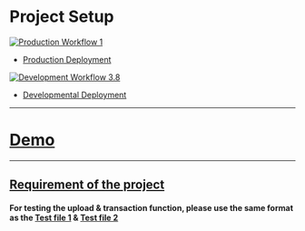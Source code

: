 # Project Setup

[![Production Workflow 1](https://github.com/ChiaLinz/is601-project4/actions/workflows/prod.yml/badge.svg?branch=master)](https://github.com/ChiaLinz/is601-project4/actions/workflows/prod.yml)

* [Production Deployment](https://chia-lin-601-project4-prod.herokuapp.com/)


[![Development Workflow 3.8](https://github.com/ChiaLinz/is601-project4/actions/workflows/dev.yml/badge.svg)](https://github.com/ChiaLinz/is601-project4/actions/workflows/dev.yml)

* [Developmental Deployment](https://chia-lin-601-project4-dev.herokuapp.com/)

----------------
# [Demo](https://github.com/ChiaLinz/is601-project4/blob/master/Demo/Demo.md)

-----------

## [Requirement of the project](https://github.com/ChiaLinz/is601-project4/blob/master/Project_Requirement.md)


#### For testing the upload & transaction function, please use the same format as the [Test file 1](https://github.com/ChiaLinz/is601-project4/blob/master/test_1.csv) & [Test file 2](https://github.com/ChiaLinz/is601-project4/blob/master/test_2.csv)
